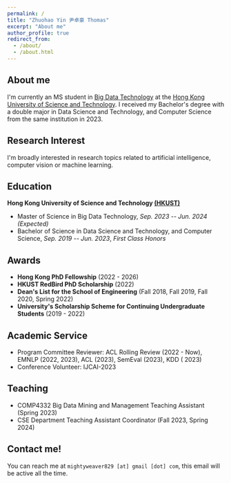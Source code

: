 ```yaml
---
permalink: /
title: "Zhuohao Yin 尹卓豪 Thomas"
excerpt: "About me"
author_profile: true
redirect_from: 
  - /about/
  - /about.html
---
```


## About me

I'm currently an MS student in [Big Data Technology](https://seng.hkust.edu.hk/academics/taught-postgraduate/msc-bdt) at the [Hong Kong University of Science and Technology](https://hkust.edu.hk/). I received my Bachelor's degree with a double major in Data Science and Technology, and Computer Science from the same institution in 2023.

## Research Interest

I'm broadly interested in research topics related to artificial intelligence, computer vision or machine learning.

## Education

**Hong Kong University of Science and Technology [(HKUST)](https://hkust.edu.hk/)**

- Master of Science in Big Data Technology,  *Sep. 2023 -- Jun. 2024 (Expected)*
- Bachelor of Science in Data Science and Technology, and Computer Science,  *Sep. 2019 -- Jun. 2023*, *First Class Honors*

## Awards

* **Hong Kong PhD Fellowship** (2022 - 2026)
* **HKUST RedBird PhD Scholarship** (2022)
* **Dean's List for the School of Engineering** (Fall 2018, Fall 2019, Fall 2020, Spring 2022)
* **University's Scholarship Scheme for Continuing Undergraduate Students** (2019 - 2022)

## Academic Service

* Program Committee Reviewer: ACL Rolling Review (2022 - Now), EMNLP (2022, 2023), ACL (2023), SemEval (2023), KDD (
  2023)
* Conference Volunteer: IJCAI-2023

## Teaching

* COMP4332 Big Data Mining and Management Teaching Assistant (Spring 2023)
* CSE Department Teaching Assistant Coordinator (Fall 2023, Spring 2024)

## Contact me!

You can reach me at `mightyweaver829 [at] gmail [dot] com`, this email will be active all the time.
